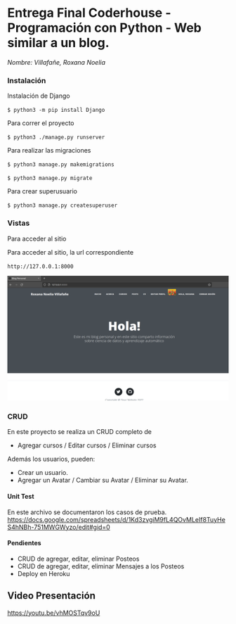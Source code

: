 # Entrega Final Coderhouse - Programación con Python - Web similar a un blog. 



*Nombre: Villafañe, Roxana Noelia*

### Instalación

Instalación de Django

`$ python3 -m pip install Django`

Para correr el proyecto 

`$ python3 ./manage.py runserver`

Para realizar las migraciones

`$ python3 manage.py makemigrations`

`$ python3 manage.py migrate`

Para crear superusuario

`$ python3 manage.py createsuperuser`


### Vistas 

Para acceder al sitio 

Para acceder al sitio, la url correspondiente 


`http://127.0.0.1:8000`


![inicio](index0.png)




### CRUD 

En este proyecto se realiza un CRUD completo de 
* Agregar cursos / Editar cursos / Eliminar cursos

Además los usuarios, pueden:
* Crear un usuario.
* Agregar un Avatar / Cambiar su Avatar / Eliminar su Avatar.

#### Unit Test

En este archivo se documentaron los casos de prueba. 
https://docs.google.com/spreadsheets/d/1Kd3zvgiM9fL4QOvMLeIf8TuyHeS4hNBh-751MWGWyzo/edit#gid=0 


#### Pendientes

* CRUD de agregar, editar, eliminar Posteos
* CRUD de agregar, editar, eliminar Mensajes a los Posteos
* Deploy en Heroku


## Video Presentación 

https://youtu.be/vhMOSTqv9oU 
